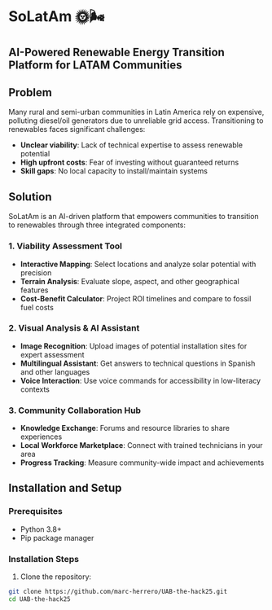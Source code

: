 # SoLatAm 🌞🌬️

## AI-Powered Renewable Energy Transition Platform for LATAM Communities

## Problem

Many rural and semi-urban communities in Latin America rely on expensive, polluting diesel/oil generators due to unreliable grid access. Transitioning to renewables faces significant challenges:

- **Unclear viability**: Lack of technical expertise to assess renewable potential
- **High upfront costs**: Fear of investing without guaranteed returns
- **Skill gaps**: No local capacity to install/maintain systems

## Solution

SoLatAm is an AI-driven platform that empowers communities to transition to renewables through three integrated components:

### 1. Viability Assessment Tool
- **Interactive Mapping**: Select locations and analyze solar potential with precision
- **Terrain Analysis**: Evaluate slope, aspect, and other geographical features
- **Cost-Benefit Calculator**: Project ROI timelines and compare to fossil fuel costs

### 2. Visual Analysis & AI Assistant
- **Image Recognition**: Upload images of potential installation sites for expert assessment
- **Multilingual Assistant**: Get answers to technical questions in Spanish and other languages
- **Voice Interaction**: Use voice commands for accessibility in low-literacy contexts

### 3. Community Collaboration Hub
- **Knowledge Exchange**: Forums and resource libraries to share experiences
- **Local Workforce Marketplace**: Connect with trained technicians in your area
- **Progress Tracking**: Measure community-wide impact and achievements

## Installation and Setup

### Prerequisites
- Python 3.8+
- Pip package manager

### Installation Steps

1. Clone the repository:
```bash
git clone https://github.com/marc-herrero/UAB-the-hack25.git
cd UAB-the-hack25